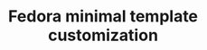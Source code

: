 ---
lang: en
layout: doc
redirect_from:
- /en/doc/fedora-minimal-template-customization/
redirect_to: https://forum.qubes-os.org/t/18999
ref: 76
title: Fedora minimal template customization
---